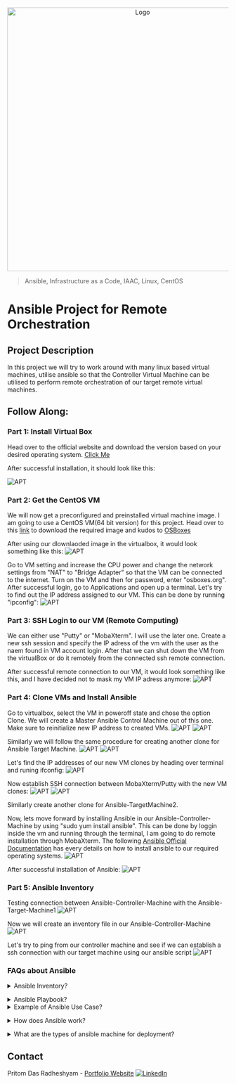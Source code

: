<!-- PROJECT LOGO -->
<br />

<p align="center">
  <img src="./images/1.jpg" alt="Logo" width="600" height="600">
</p>


> Ansible, Infrastructure as a Code, IAAC, Linux, CentOS
<!-- ABOUT THE PROJECT -->

# Ansible Project for Remote Orchestration 

## Project Description
In this project we will try to work around with many linux based virtual machines, utilise ansible so that the Controller Virtual Machine can be utilised to perform remote orchestration of our target remote virtual machines.

## Follow Along:

### Part 1: Install Virtual Box

Head over to the official website and download the version based on your desired operating system. [Click Me](https://www.virtualbox.org/wiki/Downloads)

After successful installation, it should look like this:

![APT](./images/2.PNG)

### Part 2: Get the CentOS VM

We will now get a preconfigured and preinstalled virtual machine image. I am going to use a CentOS VM(64 bit version) for this project. Head over to this [link](https://www.osboxes.org/centos/) to download the required image and kudos to [OSBoxes](https://www.osboxes.org/)

After using our dlownlaoded image in the virtualbox, it would look something like this:
![APT](./images/3.PNG)

Go to VM setting and increase the CPU power and change the network settings from "NAT" to "Bridge Adapter" so that the VM can be connected to the internet. Turn on the VM and then for password, enter "osboxes.org". After successful login, go to Applications and open up a terminal. Let's try to find out the IP address assigned to our VM. This can be done by running "ipconfig":
![APT](./images/4.PNG)


### Part 3: SSH Login to our VM (Remote Computing)

We can either use "Putty" or "MobaXterm". I will use the later one. Create a new ssh session and specify the IP adress of the vm with the user as the naem found in VM account login. After that we can shut down the VM from the virtualBox or do it remotely from the connected ssh remote connection.

After successful remote connection to our VM, it would look something like this, and I have decided not to mask my VM IP adress anymore:
![APT](./images/5.PNG)

### Part 4: Clone VMs and Install Ansible 
Go to virtualbox, select the VM in poweroff state and chose the option Clone. We will create a Master Ansible Control Machine out of this one. Make sure to reinitialize new IP address to created VMs.
![APT](./images/6.PNG)
![APT](./images/7.PNG)

Similarly we will follow the same procedure for creating another clone for Ansible Target Machine.
![APT](./images/8.PNG)
![APT](./images/9.PNG)

Let's find the IP addresses of our new VM clones by heading over terminal and runing ifconfig:
![APT](./images/10.PNG)

Now establish SSH connection between MobaXterm/Putty with the new VM clones:
![APT](./images/11.PNG)
![APT](./images/12.PNG)

Similarly create another clone for Ansible-TargetMachine2.

Now, lets move forward by installing Ansible in our Ansible-Controller-Machine by using "sudo yum install ansible". This can be done by loggin inside the vm and running through the terminal, I am going to do remote installation through MobaXterm. The following [Ansible Official Documentation](https://docs.ansible.com/ansible/latest/installation_guide/intro_installation.html#installing-ansible-on-specific-operating-systems) has every details on how to install ansible to our required operating systems.
![APT](./images/13.PNG)

After successful installation of Ansible:
![APT](./images/14.PNG)

### Part 5: Ansible Inventory

Testing connection between Ansible-Controller-Machine with the Ansible-Target-Machine1
![APT](./images/16.PNG)

Now we will create an inventory file in our Ansible-Controller-Machine
![APT](./images/17.PNG)

Let's try to ping from our controller machine and see if we can establish a ssh connection with our target machine using our ansible script
![APT](./images/18.PNG)



<!-- Ansible Theory -->
### FAQs about Ansible

<details>
<summary>Ansible Inventory?</summary><br><b>

* This is the way ansible can perform orchesration of all the different target servers and is done in agentless manner.
* It makes uses of SSH(for Linux) and powershell(for windows).
* All the information about the target system is stored in the inventory file.
* If we don't create any then by default an inventory file is created by ansible and can be found under /etc/ansible/hosts
* Aliases in Ansible Inventory ![APT](./images/15.PNG)

</b></details>

<details>
<summary>Ansible Playbook?</summary><br><b>

* Playbooks are the files where Ansible code is written. Playbooks are written in YAML format. YAML stands for Yet Another Markup Language.
* Playbooks are one of the core features of Ansible and tell Ansible what to execute. They are like a to-do list for Ansible that contains a list of tasks.
* Playbooks contain the steps which the user wants to execute on a particular machine.
* Ansible Playbooks offer a repeatable, re-usable, simple configuration management and multi-machine deployment system, one that is well suited to deploying complex applications. If you need to execute a task with Ansible more than once, write a playbook and put it under source control. Then you can use the playbook to push out new configuration or confirm the configuration of remote systems. 
* Each playbook looks like a dictionary of lists in YAML. For eg: ![APT](./images/19.PNG)
* Executing ansible playbook syntax: ansible-playbook playbookname.yml
</b></details>

<details>
<summary>Example of Ansible Use Case?</summary><br><b>

If you want to install the new version of WebLogic/WebSphere server on all of the machines present in your enterprise, it is not feasible for you to manually go and update each and every machine.

You can install WebLogic/WebSphere in one go on all of your machines with Ansible playbooks and inventory written in the most simple way. All you have to do is list out the IP addresses of your nodes in the inventory and write a playbook to install WebLogic/WebSphere. Run the playbook from your control machine & it will be installed on all your nodes.
</b></details>

<details>
<summary>How does Ansible work?</summary><br><b>

Ansible works by connecting to your nodes and pushing out small programs, called "Ansible modules" to them. Ansible then executes these modules (over SSH by default), and removes them when finished. Your library of modules can reside on any machine, and there are no servers, daemons, or databases required.

The management node is the controlling node (managing node) which controls the entire execution of the playbook. It’s the node from which you are running the installation. The inventory file provides the list of hosts where the Ansible modules needs to be run and the management node does a SSH connection and executes the small modules on the hosts machine and installs the product/software.
</b></details>

<details>
<summary>What are the types of ansible machine for deployment?</summary><br><b>

  * Control machine − Machine from where we can manage other machines.
  * Remote machine − Machines which are handled/controlled by control machine.
</b></details>

<!-- CONTACT -->

## Contact

Pritom Das Radheshyam - [Portfolio Website](https://pritom.uwu.ai/)
[![LinkedIn][linkedin-shield]][linkedin-url]  





<!-- MARKDOWN LINKS & IMAGES -->
<!-- https://www.markdownguide.org/basic-syntax/#reference-style-links -->

[linkedin-shield]: https://img.shields.io/badge/-LinkedIn-black.svg?style=flat-square&logo=linkedin&colorB=555
[linkedin-url]: https://www.linkedin.com/in/you-found-pritom
[product-screenshot]: images/screenshot.jpg

